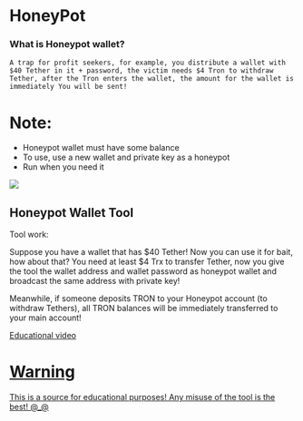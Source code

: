 # HoneyPot

### What is Honeypot wallet?

`
A trap for profit seekers, for example, you distribute a wallet with $40 Tether in it + password, the victim needs $4 Tron to withdraw Tether, after the Tron enters the wallet, the amount for the wallet is immediately You will be sent!
`

# Note: 

- Honeypot wallet must have some balance
- To use, use a new wallet and private key as a honeypot
- Run when you need it 


<img src="https://github.com/user-attachments/assets/4b942809-3423-45d6-aef8-4b314ffce1c0"> 

## Honeypot Wallet Tool

Tool work: 

Suppose you have a wallet that has $40 Tether! Now you can use it for bait, how about that? You need at least $4 Trx to transfer Tether, now you give the tool the wallet address and wallet password as honeypot wallet and broadcast the same address with private key! 

Meanwhile, if someone deposits TRON to your Honeypot account (to withdraw Tethers), all TRON balances will be immediately transferred to your main account!


<a href="https://t.me/EsfeLurM/368"> Educational video 



# Warning 

This is a source for educational purposes! Any misuse of the tool is the best! @_@
